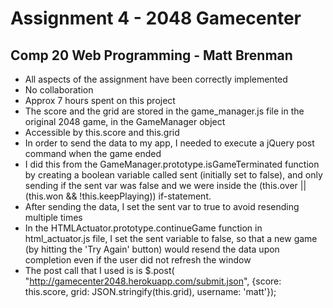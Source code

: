 Assignment 4 - 2048 Gamecenter
==============================
Comp 20 Web Programming - Matt Brenman
--------------------------------------
- All aspects of the assignment have been correctly implemented
- No collaboration
- Approx 7 hours spent on this project
- The score and the grid are stored in the game_manager.js file in the original 2048 game, in the GameManager object
 - Accessible by this.score and this.grid
- In order to send the data to my app, I needed to execute a jQuery post command when the game ended
 - I did this from the GameManager.prototype.isGameTerminated function by creating a boolean variable called sent (initially set to false), and only sending if the sent var was false and we were inside the (this.over || (this.won && !this.keepPlaying)) if-statement. 
 - After sending the data, I set the sent var to true to avoid resending multiple times
 - In the HTMLActuator.prototype.continueGame function in html_actuator.js file, I set the sent variable to false, so that a new game (by hitting the 'Try Again' button) would resend the data upon completion even if the user did not refresh the window
 - The post call that I used is is $.post( "http://gamecenter2048.herokuapp.com/submit.json", {score: this.score, grid: JSON.stringify(this.grid), username: 'matt'});